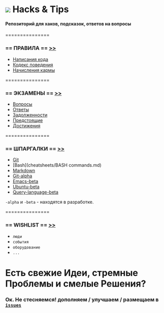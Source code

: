 ![](https://avatars0.githubusercontent.com/u/6559911?s=28) Hacks & Tips
===

#### Репозиторий для хаков, подсказок, ответов на вопросы

===============

### == ПРАВИЛА == [>>](RULES)

 - [Написания кода](RULES/CODING.md)
 - [Кодекс поведения](RULES/CULTURE.md)
 - [Начисления кармы](RULES/KARMA.md)

===============

### == ЭКЗАМЕНЫ == [>>](EXAMS)

 - [Вопросы](exams/questions.md)
 - [Ответы](exams/answers.md)
 - [Задолженности](exams/debt.md)
 - [Предстоящие](exams/coming.md)
 - [Достижения](Hacks-and-Tips/karma.md)

===============

### == ШПАРГАЛКИ == [>>](CHEATSHEETS)

 - [Git](cheatsheets/Git.md)
 - [Bash](cheatsheets/BASH commands.md)
 - [Markdown](cheatsheets/Markdown.md)
 - [Git-alpha](cheatsheets/Git-alpha.md)
 - [Emacs-beta](cheatsheets/Emacs-beta.md)
 - [Ubuntu-beta](cheatsheets/Ubuntu-beta.md)
 - [Query-language-beta](cheatsheets/Query-language-beta.md)

`-alpha` и `-beta` - находятся в разработке.

===============

### == WISHLIST == [>>](WISHLIST)

 - `люди`
 - `события`
 - `оборудование`
 - `...`

# Есть свежие Идеи, стремные Проблемы и смелые Решения? 
### Ок. Не стесняемся! дополняем / улучшаем / размещаем в [`issues`](https://github.com/soda-io/Hacks-and-Tips/issues/new)


